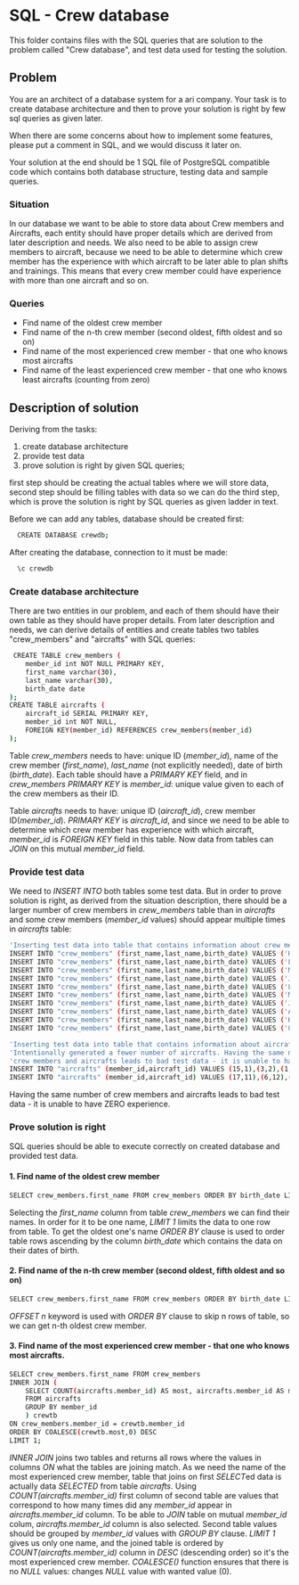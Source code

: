 # SQL - Crew database
This folder contains files with the SQL queries that are solution to the problem called "Crew database", and test data used for testing the solution.

## Problem

You are an architect of a database system for a ari company. Your task is to create database architecture and then to prove your solution is right by few sql queries as given later.

When there are some concerns about how to implement some features, please put a comment in SQL, and we would discuss it later on. 

Your solution at the end should be 1 SQL file of PostgreSQL compatible code which contains both database structure, testing data and sample queries.

### Situation

In our database we want to be able to store data about Crew members and Aircrafts, each entity should have proper details which are derived from later description and needs. We also need to be able to assign crew members to aircraft, because we need to be able to determine which crew member has the experience with which aircraft to be later able to plan shifts and trainings. This means that every crew member could have experience with more than one aircraft and so on.

### Queries

- Find name of the oldest crew member
- Find name of the n-th crew member (second oldest, fifth oldest and so on)
- Find name of the most experienced crew member - that one who knows most aircrafts
- Find name of the least experienced crew member - that one who knows least aircrafts (counting from zero)

## Description of solution

Deriving from the tasks:
  1. create database architecture
  2. provide test data
  3. prove solution is right by given SQL queries; 

first step should be creating the actual tables where we will store data, second step should be filling tables with data so we can do the third step, which is prove the solution is right by SQL queries as given ladder in text.

Before we can add any tables, database should be created first:

```bash
  CREATE DATABASE crewdb;
```
After creating the database, connection to it must be made:

```bash
  \c crewdb
 ```

### Create database architecture

There are two entities in our problem, and each of them should have their own table as they should have proper details.
From later description and needs, we can derive details of entities and create tables two tables "crew_members" and "aircrafts" with SQL queries:

```bash
 CREATE TABLE crew_members (
	member_id int NOT NULL PRIMARY KEY,
	first_name varchar(30),
	last_name varchar(30),
	birth_date date
);
CREATE TABLE aircrafts (
	aircraft_id SERIAL PRIMARY KEY,
	member_id int NOT NULL,
	FOREIGN KEY(member_id) REFERENCES crew_members(member_id)
);
```

Table *crew_members* needs to have: unique ID (*member_id*), name of the crew member (*first_name*), *last_name* (not explicitly needed), date of birth (*birth_date*). Each table should have a *PRIMARY KEY* field, and in *crew_members PRIMARY KEY* is *member_id*: unique value given to each of the crew members as their ID.

Table *aircrafts* needs to have: unique ID (*aircraft_id*), crew member ID(*member_id*). *PRIMARY KEY* is *aircraft_id*, and since we need to be able to determine which crew member has experience with which aircraft, *member_id* is *FOREIGN KEY* field in this table. Now data from tables can *JOIN* on this mutual *member_id* field.


### Provide test data

We need to *INSERT INTO* both tables some test data. But in order to prove solution is right, as derived from the situation description, there should be a larger number of crew members in *crew_members* table than in *aircrafts* and some crew members (*member_id* values) should appear multiple times in *aircrafts* table:

```bash
'Inserting test data into table that contains information about crew members.'
INSERT INTO "crew_members" (first_name,last_name,birth_date) VALUES ('Honorato','Blackburn','2018-12-01'),('Ian','Morse','2018-08-11'),('Kristen','Clark','2018-04-18'),('Kitra','Rice','2018-01-18'),('Valentine','Pacheco','2017-12-04'),('Hayley','Peters','2019-02-07'),('Aristotle','Sims','2018-01-01'),('Nolan','Lowe','2018-11-10'),('Victor','Key','2017-10-27'),('Tate','Bray','2017-11-17');
INSERT INTO "crew_members" (first_name,last_name,birth_date) VALUES ('Leila','Reilly','2018-03-04'),('Amity','Garrett','2018-12-03'),('Gisela','Workman','2018-10-04'),('Rhoda','Aguirre','2018-06-23'),('Karyn','Olsen','2018-10-10'),('Hayes','Garner','2019-05-12'),('Leila','Kline','2018-07-04'),('Brett','Levy','2018-03-05'),('Hyatt','Branch','2018-07-25'),('Deacon','Haney','2018-01-13');
INSERT INTO "crew_members" (first_name,last_name,birth_date) VALUES ('Montana','Herman','2018-08-16'),('Lucas','Pitts','2018-08-19'),('Pandora','Waller','2018-08-07'),('Mia','Clemons','2019-01-17'),('Eleanor','Robinson','2018-10-04'),('Mona','Maxwell','2017-06-01'),('Nolan','Norton','2018-08-17'),('Steven','Mack','2017-07-08'),('Brielle','Ayala','2018-08-11'),('Mohammad','Graves','2017-07-12');
INSERT INTO "crew_members" (first_name,last_name,birth_date) VALUES ('Jerome','Mccarthy','2018-05-14'),('Abdul','Allison','2018-09-02'),('Jamalia','Mcguire','2018-03-27'),('Orson','Morales','2017-06-28'),('Fuller','Walton','2019-04-28'),('Melinda','Mcgee','2018-10-18'),('Axel','Boyle','2018-12-08'),('Eugenia','Davmember_id','2017-09-13'),('Emmanuel','Ball','2018-10-07'),('Demetrius','Rutledge','2019-03-26');
INSERT INTO "crew_members" (first_name,last_name,birth_date) VALUES ('Lee','Maddox','2018-09-24'),('Lani','Patrick','2018-04-01'),('April','Mendez','2017-06-01'),('Amos','Dale','2017-07-11'),('Harding','Russell','2019-04-14'),('Charde','Donaldson','2018-01-12'),('Merritt','Bishop','2018-11-27'),('Maia','Kinney','2018-03-10'),('Aubrey','Santana','2017-10-03'),('Veronica','Sampson','2018-01-13');
INSERT INTO "crew_members" (first_name,last_name,birth_date) VALUES ('Marshall','Hughes','2017-07-22'),('Beverly','Berry','2017-07-19'),('Burke','Dyer','2018-06-15'),('Violet','Zamora','2017-11-23'),('Imani','Griffin','2018-10-05'),('Marsden','Cross','2018-03-12'),('Cameron','Griffin','2017-11-24'),('Levi','Hamilton','2018-05-21'),('Tatyana','Dickson','2017-06-19'),('Dacey','Tate','2018-07-14');
INSERT INTO "crew_members" (first_name,last_name,birth_date) VALUES ('Jacob','Roberson','2018-05-31'),('Brianna','Battle','2018-09-08'),('Vernon','Gallagher','2018-03-12'),('Sandra','Goff','2018-11-01'),('Martina','Potter','2017-10-11'),('Gavin','Herman','2018-01-02'),('Ashton','Parsons','2018-02-01'),('Lucius','Rice','2019-01-16'),('Kristen','Whitaker','2017-08-20'),('Paula','Bowers','2018-05-15');
INSERT INTO "crew_members" (first_name,last_name,birth_date) VALUES ('Ashely','Erickson','2019-05-02'),('Cassandra','Boyle','2019-04-03'),('Elvis','Cantu','2017-09-01'),('Josiah','Tyler','2018-11-15'),('Gail','Bennett','2018-04-22'),('Emi','Patrick','2017-09-15'),('Gavin','Cleveland','2017-08-19'),('Allegra','Giles','2018-05-03'),('Richard','Mckay','2019-03-26'),('Nasim','Mason','2017-10-24');
INSERT INTO "crew_members" (first_name,last_name,birth_date) VALUES ('Kevin','Reynolds','2019-05-09'),('Charissa','Kane','2017-11-16'),('Orlando','Welch','2018-02-06'),('Buckminster','Blackburn','2017-08-22'),('Courtney','Gallegos','2018-01-04'),('Hayley','Farley','2017-11-07'),('Jamal','Huffman','2018-01-24'),('Claire','Rivas','2018-03-31'),('Amber','Giles','2019-02-06'),('Dahlia','Walton','2017-11-17');
INSERT INTO "crew_members" (first_name,last_name,birth_date) VALUES ('Germane','Hunt','2018-09-05'),('Chadwick','Abbott','2018-02-23'),('Georgia','Frederick','2018-01-12'),('Summer','Gilliam','2018-10-22'),('Lillian','Hansen','2017-11-27'),('Abdul','Tillman','2017-08-06'),('Edan','Rosario','2017-08-10'),('Mufutau','Cook','2019-05-17'),('Jena','Kirby','2018-11-03'),('Gavin','Hayden','2019-02-07');

'Inserting test data into table that contains information about aircrafts.'
'Intentionally generated a fewer number of aircrafts. Having the same number of'
'crew members and aircrafts leads to bad test data - it is unable to have ZERO experience.'
INSERT INTO "aircrafts" (member_id,aircraft_id) VALUES (15,1),(3,2),(1,3),(19,4),(10,5),(5,6),(10,7),(6,8),(11,9),(12,10);
INSERT INTO "aircrafts" (member_id,aircraft_id) VALUES (17,11),(6,12),(5,13),(13,14),(20,15),(14,16),(2,17),(8,18),(3,19);
```

Having the same number of crew members and aircrafts leads to bad test data - it is unable to have ZERO experience.

### Prove solution is right

SQL queries should be able to execute correctly on created database and provided test data.

#### 1. Find name of the oldest crew member
	
```bash
SELECT crew_members.first_name FROM crew_members ORDER BY birth_date LIMIT 1;
```
Selecting the *first_name* column from table *crew_members* we can find their names. In order for it to be one name, *LIMIT 1* limits the data to one row from table. To get the oldest one's name *ORDER BY* clause is used to order table rows ascending by the column *birth_date* which contains the data on their dates of birth.

#### 2. Find name of the n-th crew member (second oldest, fifth oldest and so on)

```bash
SELECT crew_members.first_name FROM crew_members ORDER BY birth_date LIMIT 1 OFFSET 1;
```
*OFFSET n* keyword is used with *ORDER BY* clause to skip n rows of table, so we can get n-th oldest crew member.

#### 3. Find name of the most experienced crew member - that one who knows most aircrafts.

```bash
SELECT crew_members.first_name FROM crew_members 
INNER JOIN (
	SELECT COUNT(aircrafts.member_id) AS most, aircrafts.member_id AS member_id 
	FROM aircrafts 
	GROUP BY member_id 
	) crewtb 
ON crew_members.member_id = crewtb.member_id 
ORDER BY COALESCE(crewtb.most,0) DESC
LIMIT 1;
```

*INNER JOIN* joins two tables and returns all rows where the values in columns *ON* what the tables are joining match.
As we need the name of the most experienced crew member, table that joins on first *SELECT*ed data is actually data *SELECTED* from table *aircrafts*. Using *COUNT(aircrafts.member_id)* first column of second table are values that correspond to how many times did any *member_id* appear in *aircrafts.member_id* column. To be able to *JOIN* table on mutual *member_id* colum, *aircrafts.member_id* column is also selected.
Second table values should be grouped by *member_id* values with *GROUP BY* clause. *LIMIT 1* gives us only one name, and the joined table is ordered by *COUNT(aircrafts.member_id)* column in *DESC* (descending order) so it's the most experienced crew member.
*COALESCE()* function ensures that there is no *NULL* values: changes *NULL* value with wanted value (0).

